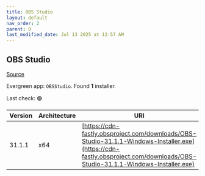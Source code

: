 ```yaml
---
title: OBS Studio
layout: default
nav_order: 2
parent: O
last_modified_date: Jul 13 2025 at 12:57 AM
---
```


## OBS Studio

[Source](https://obsproject.com/)

Evergreen app: `OBSStudio`. Found **1** installer.

Last check: 🟢

| Version | Architecture | URI                                                                                                                                                                        |
| ------- | ------------ | -------------------------------------------------------------------------------------------------------------------------------------------------------------------------- |
| 31.1.1  | x64          | [https://cdn-fastly.obsproject.com/downloads/OBS-Studio-31.1.1-Windows-Installer.exe](https://cdn-fastly.obsproject.com/downloads/OBS-Studio-31.1.1-Windows-Installer.exe) |
